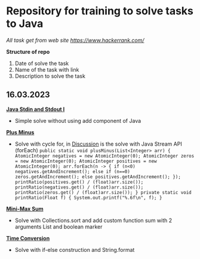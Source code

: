 # Repository for training to solve tasks to Java #
*All task get from web site https://www.hackerrank.com/*

**Structure of repo**

1. Date of solve the task
2. Name of the task with link
3. Description to solve the task


16.03.2023
--
__[Java Stdin and Stdout I](https://www.hackerrank.com/challenges/java-stdin-and-stdout-1)__
* Simple solve without using add component of Java

__[Plus Minus](https://www.hackerrank.com/challenges/one-week-preparation-kit-plus-minus)__
* Solve with cycle for, in [Discussion](https://www.hackerrank.com/challenges/one-week-preparation-kit-plus-minus/forum)
is the solve with Java Stream API (forEach) 
``public static void plusMinus(List<Integer> arr) {
  AtomicInteger negatives = new AtomicInteger(0);
  AtomicInteger zeros = new AtomicInteger(0);
  AtomicInteger positives = new AtomicInteger(0);
  arr.forEach(n -> {
  if (n<0) negatives.getAndIncrement();
  else if (n==0) zeros.getAndIncrement();
  else positives.getAndIncrement();
  });
  printRatio(positives.get() / (float)arr.size());
  printRatio(negatives.get() / (float)arr.size());
  printRatio(zeros.get() / (float)arr.size());
  }
  private static void printRatio(Float f) {
  System.out.printf("%.6f\n", f);
  }``

__[Mini-Max Sum](https://www.hackerrank.com/challenges/one-week-preparation-kit-mini-max-sum)__
* Solve with Collections.sort and add custom function sum with 2 arguments List<Integer> and boolean marker

__[Time Conversion](https://www.hackerrank.com/challenges/one-week-preparation-kit-time-conversion)__
* Solve with if-else construction and String.format

